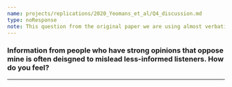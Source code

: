 ```yaml
---
name: projects/replications/2020_Yeomans_et_al/Q4_discussion.md
type: noResponse
note: This question from the original paper we are using almost verbatim. We have redone the response options.
---
```


### Information from people who have strong opinions that oppose mine is often deisgned to mislead less-informed listeners. How do you feel?

---